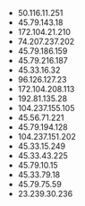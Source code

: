 * 50.116.11.251
* 45.79.143.18
* 172.104.21.210
* 74.207.237.202
* 45.79.186.159
* 45.79.216.187
* 45.33.16.32
* 96.126.127.23
* 172.104.208.113
* 192.81.135.28
* 104.237.155.105
* 45.56.71.221
* 45.79.194.128
* 104.237.151.202
* 45.33.15.249
* 45.33.43.225
* 45.79.10.15
* 45.33.79.18
* 45.79.75.59
* 23.239.30.236